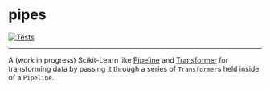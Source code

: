 # pipes

[![Tests](https://github.com/milesgranger/pipes/workflows/Rust/badge.svg)](https://github.com/milesgranger/pipes/actions)

---

A (work in progress) Scikit-Learn like [Pipeline](https://scikit-learn.org/stable/modules/generated/sklearn.pipeline.Pipeline.html)
and [Transformer](https://scikit-learn.org/stable/modules/generated/sklearn.base.TransformerMixin.html)
for transforming data by passing it through a series of `Transformer`s held inside of a `Pipeline`.
